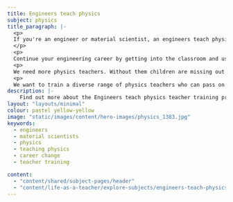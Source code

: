 ```yaml
---
title: Engineers teach physics
subject: physics
title_paragraph: |-
  <p>
  If you're an engineer or material scientist, an engineers teach physics initial teacher training course could be a great start to your teaching journey.
  </p>
  <p>
  Continue your engineering career by getting into the classroom and use your skills and passion to inspire the next generation.
  <p>
  We need more physics teachers. Without them children are missing out on the opportunity to develop their understanding of the world around them. Engineers bring a unique and innovative perspective into the physics classroom, helping to explain big things to young minds.
  <p> 
  We want to train a diverse range of physics teachers who can pass on their knowledge in exciting and interesting ways to inspire the engineers of the future.</p> 
description: |-
    Find out more about the Engineers teach physics teacher training programme for engineers and material scientists who want to teach physics.
layout: "layouts/minimal"
colour: pastel yellow-yellow
image: "static/images/content/hero-images/physics_1383.jpg"
keywords:
  - engineers
  - material scientists
  - physics
  - teaching physics
  - career change
  - teacher training

content:
  - "content/shared/subject-pages/header"
  - "content/life-as-a-teacher/explore-subjects/engineers-teach-physics/article"
---
```



